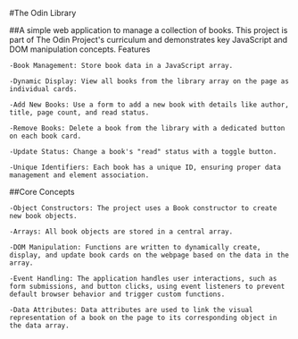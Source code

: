 #The Odin Library

##A simple web application to manage a collection of books. This project is part of The Odin Project's curriculum and demonstrates key JavaScript and DOM manipulation concepts.
Features

    -Book Management: Store book data in a JavaScript array.

    -Dynamic Display: View all books from the library array on the page as individual cards.

    -Add New Books: Use a form to add a new book with details like author, title, page count, and read status.

    -Remove Books: Delete a book from the library with a dedicated button on each book card.

    -Update Status: Change a book's "read" status with a toggle button.

    -Unique Identifiers: Each book has a unique ID, ensuring proper data management and element association.

##Core Concepts

    -Object Constructors: The project uses a Book constructor to create new book objects.

    -Arrays: All book objects are stored in a central array.

    -DOM Manipulation: Functions are written to dynamically create, display, and update book cards on the webpage based on the data in the array.

    -Event Handling: The application handles user interactions, such as form submissions, and button clicks, using event listeners to prevent default browser behavior and trigger custom functions.

    -Data Attributes: Data attributes are used to link the visual representation of a book on the page to its corresponding object in the data array.
